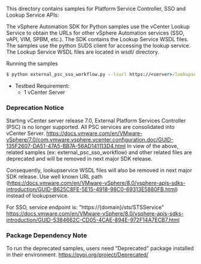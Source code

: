 This directory contains samples for Platform Service Controller, SSO and Lookup Service APIs:

The vSphere Automation SDK for Python samples use the vCenter Lookup Service
to obtain the URLs for other vSphere Automation services (SSO, vAPI, VIM, SPBM, etc.).
The SDK contains the Lookup Service WSDL files. The samples use the python SUDS client
for accessing the lookup service. The Lookup Service WSDL files are located in wsdl/ directory.

Running the samples
```cmd
$ python external_psc_sso_workflow.py --lsurl https://<server>/lookupservice/sdk -u 'administrator@vsphere.local' -p 'Admin!23' -v
```
* Testbed Requirement:
    - 1 vCenter Server

### Deprecation Notice
Starting vCenter server release 7.0, External Platform Services Controller (PSC) is no longer supported. All PSC services are consolidated into vCenter Server.
https://docs.vmware.com/en/VMware-vSphere/7.0/com.vmware.vsphere.vcenter.configuration.doc/GUID-135F2607-DA51-47A5-BB7A-56AD141113D4.html
In view of the above, related samples (ex: external_psc_sso_workflow) and other related files are deprecated and will be removed in next major SDK release.

Consequently, lookupservice WSDL files will also be removed in next major SDK release. Use well known URL path (https://docs.vmware.com/en/VMware-vSphere/8.0/vsphere-apis-sdks-introduction/GUID-B625C8FE-5E15-4918-98C0-69313E5880FB.html) instead of lookupservice.

For SSO, service endpoint is: "https://{domain}/sts/STSService"
https://docs.vmware.com/en/VMware-vSphere/8.0/vsphere-apis-sdks-introduction/GUID-5384662C-CD05-4CAE-894E-972F14A7ECB7.html

### Package Dependency Note
To run the deprecated samples, users need "Deprecated" package installed in their environment. 
https://pypi.org/project/Deprecated/
